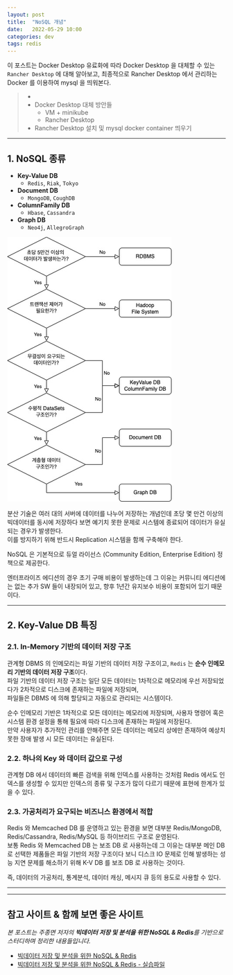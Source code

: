 ```yaml
---
layout: post
title:  "NoSQL 개념"
date:   2022-05-29 10:00
categories: dev
tags: redis
---
```


이 포스트는 Docker Desktop 유료화에 따라 Docker Desktop 을 대체할 수 있는 `Rancher Desktop` 에 대해 알아보고,
최종적으로 Rancher Desktop 에서 관리하는 Docker 를 이용하여 mysql 을 띄워본다.


> - 
> - Docker Desktop 대체 방안들
>   - VM + minikube
>   - Rancher Desktop
> - Rancher Desktop 설치 및 mysql docker container 띄우기

---

## 1. NoSQL 종류

- **Key-Value DB**
  - `Redis`, `Riak`, `Tokyo`
- **Document DB** 
  - `MongoDB`, `CoughDB`
- **ColumnFamily DB**
  - `Hbase`, `Cassandra`
- **Graph DB** 
  - `Neo4j`, `AllegroGraph`


![NoSQL 가이드라인](/assets/img/dev/2022/0529/guideline.jpg)


분산 기술은 여러 대의 서버에 데이터를 나누어 저장하는 개념인데 초당 몇 만건 이상의 빅데이터를 동시에 저장하다 보면 예기치 못한 문제로 시스템에 종료되어 데이터가
유실되는 경우가 발생한다.  
이를 방지하기 위해 반드시 Replication 시스템을 함께 구축해야 한다.

NoSQL 은 기본적으로 듀얼 라이선스 (Community Edition, Enterprise Edition) 정책으로 제공한다.

엔터프라이즈 에디션의 경우 초기 구매 비용이 발생하는데 그 이유는 커뮤니티 에디션에는 없는 추가 SW 들이 내장되어 있고, 향후 1년간 유지보수 비용이 포함되어 있기 때문이다.

---

## 2. Key-Value DB 특징

### 2.1. In-Memory 기반의 데이터 저장 구조

관계형 DBMS 의 인메모리는 파일 기반의 데이터 저장 구조이고, `Redis` 는 **순수 인메모리 기반의 데이터 저장 구조**이다.  
파일 기반의 데이터 저장 구조는 일단 모든 데이터는 1차적으로 메모리에 우선 저장되었다가 2차적으로 디스크에 존재하는 파일에 저장되며,  
파일들은 DBMS 에 의해 할당되고 자동으로 관리되는 시스템이다.  

순수 인메모리 기반은 1차적으로 모든 데이터는 메모리에 저장되며, 사용자 명령어 혹은 시스템 환경 설정을 통해 필요에 따라 디스크에 존재하는 파일에 저장된다.  
만약 사용자가 추가적인 관리를 안해주면 모든 데이터는 메모리 상에만 존재하여 예상치 못한 장애 발생 시 모든 데이터는 유실된다.

### 2.2. 하나의 Key 와 데이터 값으로 구성

관계형 DB 에서 데이터의 빠른 검색을 위해 인덱스를 사용하는 것처럼 Redis 에서도 인덱스를 생성할 수 있지만 인덱스의 종류 및 구조가 많이 다르기 때문에 표현에 
한계가 있을 수 있다.

### 2.3. 가공처리가 요구되는 비즈니스 환경에서 적합

Redis 와 Memcached DB 를 운영하고 있는 환경을 보면 대부분 Redis/MongoDB, Redis/Cassandra, Redis/MySQL 등 하이브리드 구조로 운영된다.  
보통 Redis 와 Memcached DB 는 보조 DB 로 사용하는데 그 이유는 대부분 메인 DB 로 선택한 제품들은 파일 기반의 저장 구조이다 보니 디스크 IO 문제로 인해 
발생하는 성능 지연 문제를 해소하기 위해 K-V DB 를 보조 DB 로 사용하는 것이다.

즉, 데이터의 가공처리, 통계분석, 데이터 캐싱, 메시지 큐 등의 용도로 사용할 수 있다.

---



---

## 참고 사이트 & 함께 보면 좋은 사이트

*본 포스트는 주종면 저자의 **빅데이터 저장 및 분석을 위한 NoSQL & Redis**를 기반으로 스터디하며 정리한 내용들입니다.*

* [빅데이터 저장 및 분석을 위한 NoSQL & Redis](http://www.yes24.com/Product/Goods/71131862)
* [빅데이터 저장 및 분석을 위한 NoSQL & Redis - 실습파일](http://www.pitmongo.co.kr/bbs/board.php?bo_table=h_file&wr_id=35)